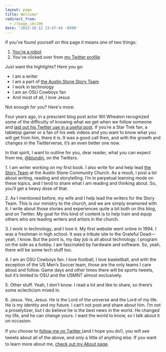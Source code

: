 ```yaml
---
layout: page
title: Welcome!
redirect_from: 
  - /?page_id=196
date: '2013-10-12 13:47:44 -0500'
---
```

<p>If you've found yourself on this page it means one of two things:</p>
<ol>
<li><a href="http://en.wikipedia.org/wiki/Internet_Bot" target="_blank">You're a robot</a></li>
<li>You've clicked over from <a href="https://twitter.com/blundin" target="_blank">my Twitter profile</a></li>
</ol>
<p>Just want the highlights? Here you go:</p>
<ul>
<li>I am a writer</li>
<li>I am a part of <a href="http://austinstone.org/stories/stories-main" target="_blank">the Austin Stone Story Team</a></li>
<li>I work in technology</li>
<li>I am an OSU Cowboys fan</li>
<li>And most of all, I love Jesus</li>
</ul>
<p>Not enough for you? Here's more:</p>
<p>Four years ago, in a prescient blog post actor Wil Wheaton recognized some of the difficulty of knowing what we get when we follow someone and <a href="http://wilwheaton.typepad.com/wwdnbackup/2009/02/what-to-expect-if-you-follow-me-on-twitter-or-how-im-going-to-disappoint-you-in-6-quick-steps.html">laid out his Twitter use in a useful post</a>. If you’re a Star Trek fan, a tabletop gamer or a fan of his web videos and you want to know what you will get from him, there it is. It was a good call then, and with the growth and changes in the Twitterverse, it’s an even better one now.</p>
<p>In that spirit, I want to outline for you, dear reader, what you can expect from me, <a href="http://twitter.com/blundin">@blundin</a>, on the Twitters.</p>
<p>1. I am writer working on my first book. I also write for and help lead <a href="http://storyteam.org/">the Story Team</a> at the Austin Stone Community Church. As a result, I post a lot about writing, reading and storytelling. I’m in perpetual learning mode on these topics, and I tend to share what I am reading and thinking about. So, you’ll get a heavy dose of that.</p>
<p>2. As I mentioned before, my wife and I help lead the writers for the Story Team. This is our ministry to the church, and we are simply enamored with it. I write about those stories and experiences quite a bit both on this blog, and on Twitter. My goal for this kind of content is to help train and equip others who are leading writers and artists in the church.</p>
<p>3. I work in technology, and I love it. My first website went online in 1994. I was a freshman in high school. It was a tribute site to the Grateful Dead— yeah, I know. But the point is, my day job is all about technology. I program on the side as a hobby. I am fascinated by hardware and software. So, yeah, there will be some tech stuff too.</p>
<p>4. I am an OSU Cowboys fan. I love football, I love basketball, and with the exception of the US Men’s Soccer team, those are the only teams I care about and follow. Game days and other times there will be sports tweets, but it’s limited to OSU and the USMNT almost exclusively.</p>
<p>5. Other stuff. Yeah, I don’t know. I read a lot and like to share, so there’s some eclecticism mixed in.</p>
<p>6. Jesus. Yes, Jesus. He is the Lord of the universe and the Lord of my life. He is my identity and my future. I can’t not post and share about him. I’m not a proselytizer, but I do believe he is the best news in the world. He changed my life, and he can change yours. I want the world to know, so I talk about it on occasion.</p>
<p><span style="line-height: 1.5em;">If you choose to </span><a style="line-height: 1.5em;" href="https://twitter.com/blundin" target="_blank">follow me on Twitter </a><span style="line-height: 1.5em;">(and I hope you do!), you will see tweets about all of the above, and only a little of anything else. If you want to learn more about me, </span><a style="line-height: 1.5em;" href="http://brianlundin.com/info/" target="_blank">check out my About page</a><span style="line-height: 1.5em;">.</span></p>
